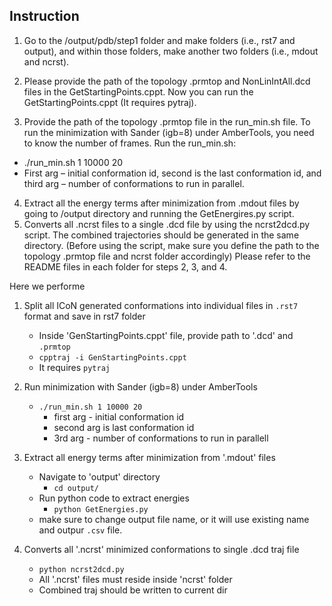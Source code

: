 ## Instruction
1.	Go to the /output/pdb/step1 folder and make folders (i.e., rst7 and output), and within those folders, make another two folders (i.e., mdout and ncrst). 
2.	Please provide the path of the topology .prmtop and NonLinIntAll.dcd files in the GetStartingPoints.cppt. Now you can run the GetStartingPoints.cppt (It requires pytraj).
 
3.	Provide the path of the topology .prmtop file in the run_min.sh file. To run the minimization with Sander (igb=8) under AmberTools, you need to know the number of frames. Run the run_min.sh:
 -	./run_min.sh 1 10000 20
 - First arg – initial conformation id, second is the last conformation id, and third arg – number of conformations to run in parallel. 
4.	Extract all the energy terms after minimization from .mdout files by going to /output directory and running the GetEnergires.py script.
5.	Converts all .ncrst files to a single .dcd file by using the ncrst2dcd.py script. The combined trajectories should be generated in the same directory. (Before using the script, make sure you define the path to the topology .prmtop file and ncrst folder accordingly)
Please refer to the README files in each folder for steps 2, 3, and 4.


Here we performe 

1. Split all ICoN generated conformations into individual files in `.rst7` format and save in rst7 folder
   - Inside 'GenStartingPoints.cppt' file, provide path to '.dcd' and `.prmtop`
   - `cpptraj -i GenStartingPoints.cppt`
   - It requires `pytraj`

2. Run minimization with Sander (igb=8) under AmberTools
   - `./run_min.sh 1 10000 20`
     - first arg - initial conformation id
     - second arg is last conformation id
     - 3rd arg - number of conformations to run in parallell
     
3. Extract all energy terms after minimization from '.mdout' files
   - Navigate to 'output' directory
     - `cd output/`
   - Run python code to extract energies  
      - `python GetEnergies.py`
   - make sure to change output file name, or it will use existing name and outpur `.csv` file.
4. Converts all '.ncrst' minimized conformations to single .dcd traj file
     - `python ncrst2dcd.py` 
     - All '.ncrst' files must reside inside 'ncrst' folder
     - Combined traj should be written to current dir


